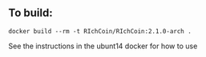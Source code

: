 To build:
---
    docker build --rm -t RIchCoin/RIchCoin:2.1.0-arch .

See the instructions in the ubunt14 docker for how to use
